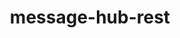 ---
layout: default
title: message-hub-rest
name: message-hub-rest
fullname: ibm-messaging/message-hub-rest
description: 
watchers: 8
stars: 8
forks: 4
languages: 
  - JavaScript

tech: 
  - Kafka
  - Message Hub

level: Beginner
giturl: https://github.com/ibm-messaging/message-hub-rest
---